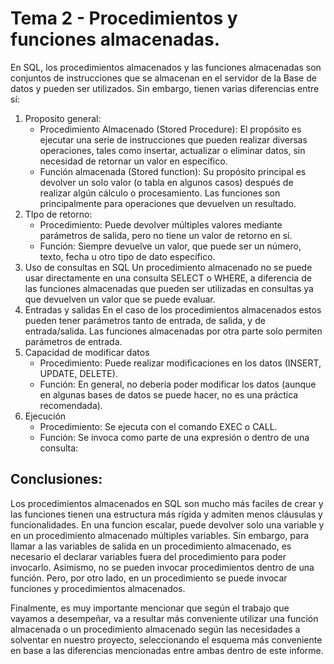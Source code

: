 # Tema 2 - Procedimientos y funciones almacenadas.

En SQL, los procedimientos almacenados y las funciones almacenadas son conjuntos de instrucciones que se almacenan en el servidor de la Base de datos y pueden ser utilizados. Sin embargo, tienen varias diferencias entre sí:
1) Proposito general:
    - Procedimiento Almacenado (Stored Procedure): El propósito es ejecutar una serie de instrucciones que pueden realizar diversas operaciones, tales como insertar, actualizar o eliminar datos, sin necesidad de retornar un valor en específico.
    - Función almacenada  (Stored function): Su propósito principal es devolver un solo valor (o tabla en algunos casos) después de realizar algún cálculo o procesamiento. Las funciones son principalmente para operaciones que devuelven un resultado.
2) TIpo de retorno:
    - Procedimiento: Puede devolver múltiples valores mediante parámetros de salida, pero no tiene un valor de retorno en sí.
    - Función: Siempre devuelve un valor, que puede ser un número, texto, fecha u otro tipo de dato específico.
3) Uso de consultas en SQL
Un procedimiento almacenado no se puede usar directamente en una consulta SELECT o WHERE, a diferencia de las funciones almacenadas que pueden ser utilizadas en consultas ya que devuelven un valor que se puede evaluar.
4) Entradas y salidas
En el caso de los procedimientos almacenados estos pueden tener parámetros tanto de entrada, de salida, y de entrada/salida. Las funciones almacenadas por otra parte solo permiten parámetros de entrada.
5) Capacidad de modificar datos
    - Procedimiento: Puede realizar modificaciones en los datos (INSERT, UPDATE, DELETE).
    - Función: En general, no debería poder modificar los datos (aunque en algunas bases de datos se puede hacer, no es una práctica recomendada).
6) Ejecución
    - Procedimiento: Se ejecuta con el comando EXEC o CALL.
    - Función: Se invoca como parte de una expresión o dentro de una consulta:
## Conclusiones:
Los procedimientos almacenados en SQL son mucho más faciles de crear y las funciones tienen una estructura más rígida y admiten menos cláusulas y funcionalidades. 
En una funcion escalar, puede devolver solo una variable y en un procedimiento almacenado múltiples variables. Sin embargo, para llamar a las variables de salida en un procedimiento almacenado, es necesario el declarar variables fuera del procedimiento para poder invocarlo.
Asimismo, no se pueden invocar procedimientos dentro de una función. Pero, por otro lado, en un procedimiento se puede invocar funciones y procedimientos almacenados.

Finalmente, es muy importante mencionar que según el trabajo que vayamos a desempeñar, va a resultar más conveniente utilizar una función almacenada o un procedimiento almacenado según las necesidades a solventar en nuestro proyecto, seleccionando el esquema más conveniente en base a las diferencias mencionadas entre ambas dentro de este informe.

